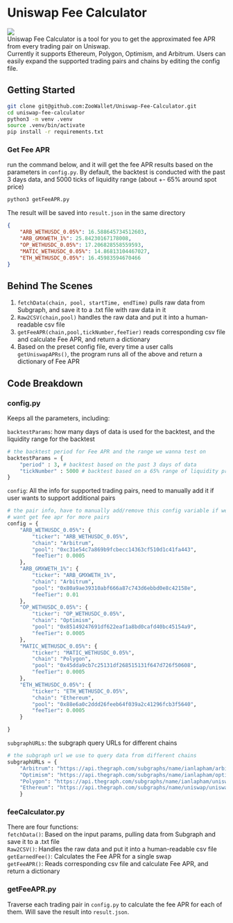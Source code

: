 # Uniswap Fee Calculator 
[![](https://img.shields.io/badge/python-3.8.10-blue.svg)](https://www.python.org/downloads/) <br>
Uniswap Fee Calculator is a tool for you to get the approximated fee APR from every trading pair on Uniswap. <br> Currently it supports Ethereum, Polygon, Optimism, and Arbitrum. Users can easily expand the supported trading pairs and chains by editing the config file. 

## Getting Started 
```bash
git clone git@github.com:ZooWallet/Uniswap-Fee-Calculator.git
cd uniswap-fee-calculator
python3 -m venv .venv
source .venv/bin/activate
pip install -r requirements.txt
```

### Get Fee APR
run the command below, and it will get the fee APR results based on the parameters in `config.py`. By default, the backtest is conducted with the past 3 days data, and 5000 ticks of liquidity range (about +- 65% around spot price)
```bash
python3 getFeeAPR.py 
```
The result will be saved into `result.json` in the same directory
```json
{
    "ARB_WETHUSDC_0.05%": 16.588645734512603, 
    "ARB_GMXWETH_1%": 25.84230167178008, 
    "OP_WETHUSDC_0.05%": 17.206828558559593, 
    "MATIC_WETHUSDC_0.05%": 14.86813104467027, 
    "ETH_WETHUSDC_0.05%": 16.45983594670466
}
```

## Behind The Scenes 
1. `fetchData(chain, pool, startTime, endTime)` pulls raw data from Subgraph, and save it to a .txt file with raw data in it
2. `Raw2CSV(chain,pool)` handles the raw data and put it into a human-readable csv file
3. `getFeeAPR(chain,pool,tickNumber,feeTier)` reads corresponding csv file and calculate Fee APR, and return a dictionary
4. Based on the preset config file, every time a user calls `getUniswapAPRs()`, the program runs all of the above and return a dictionary of Fee APR

## Code Breakdown 

### config.py
Keeps all the parameters, including: <br> 

`backtestParams`: how many days of data is used for the backtest, and the liquidity range for the backtest <br> 
```python
# the backtest period for Fee APR and the range we wanna test on 
backtestParams = {
    "period" : 3, # backtest based on the past 3 days of data
    "tickNumber" : 5000 # backtest based on a 65% range of liquidity provision 
}
```

`config`: All the info for supported trading pairs, need to manually add it if user wants to support additional pairs <br> 
```python
# the pair info, have to manually add/remove this config variable if we
# want get fee apr for more pairs
config = {
    "ARB_WETHUSDC_0.05%": {
        "ticker": "ARB_WETHUSDC_0.05%",
        "chain": "Arbitrum",
        "pool": "0xc31e54c7a869b9fcbecc14363cf510d1c41fa443",
        "feeTier": 0.0005
    },
    "ARB_GMXWETH_1%": {
        "ticker": "ARB_GMXWETH_1%",
        "chain": "Arbitrum",
        "pool": "0x80a9ae39310abf666a87c743d6ebbd0e8c42158e",
        "feeTier": 0.01
    },
    "OP_WETHUSDC_0.05%": {
        "ticker": "OP_WETHUSDC_0.05%",
        "chain": "Optimism",
        "pool": "0x85149247691df622eaf1a8bd0cafd40bc45154a9",
        "feeTier": 0.0005
    },
    "MATIC_WETHUSDC_0.05%": {
        "ticker": "MATIC_WETHUSDC_0.05%",
        "chain": "Polygon",
        "pool": "0x45dda9cb7c25131df268515131f647d726f50608",
        "feeTier": 0.0005
    },
    "ETH_WETHUSDC_0.05%": {
        "ticker": "ETH_WETHUSDC_0.05%",
        "chain": "Ethereum",
        "pool": "0x88e6a0c2ddd26feeb64f039a2c41296fcb3f5640",
        "feeTier": 0.0005
    }

}
```

`subgraphURLs`: the subgraph query URLs for different chains <br> 
```python
# the subgraph url we use to query data from different chains
subgraphURLs = {
    "Arbitrum": "https://api.thegraph.com/subgraphs/name/ianlapham/arbitrum-minimal",
    "Optimism": "https://api.thegraph.com/subgraphs/name/ianlapham/optimism-post-regenesis",
    "Polygon": "https://api.thegraph.com/subgraphs/name/ianlapham/uniswap-v3-polygon",
    "Ethereum": "https://api.thegraph.com/subgraphs/name/uniswap/uniswap-v3"
    }
```

### feeCalculator.py
There are four functions: <br>
`fetchData()`: Based on the input params, pulling data from Subgraph and save it to a .txt file <br>
`Raw2CSV()`: Handles the raw data and put it into a human-readable csv file <br>
`getEarnedFee()`: Calculates the Fee APR for a single swap <br>
`getFeeAPR()`: Reads corresponding csv file and calculate Fee APR, and return a dictionary <br>

### getFeeAPR.py
Traverse each trading pair in `config.py` to calculate the fee APR for each of them. Will save the result into `result.json`. 

